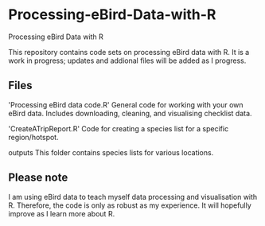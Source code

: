 # Processing-eBird-Data-with-R
Processing eBird Data with R

This repository contains code sets on processing eBird data with R. It is a work in progress; updates and addional files will be added as I progress.

## Files
'Processing eBird data code.R'
General code for working with your own eBird data. Includes downloading, cleaning, and visualising checklist data.

'CreateATripReport.R'
Code for creating a species list for a specific region/hotspot.

outputs
This folder contains species lists for various locations. 

## Please note
I am using eBird data to teach myself data processing and visualisation with R. Therefore, the code is only as robust as my experience. 
It will hopefully improve as I learn more about R. 
